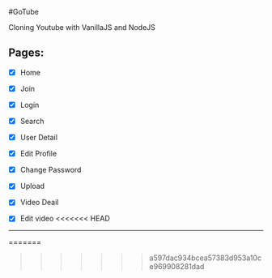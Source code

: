 #GoTube

Cloning Youtube with VanillaJS and NodeJS

## Pages:

- [x] Home
- [x] Join
- [x] Login
- [x] Search

- [x] User Detail
- [x] Edit Profile
- [x] Change Password
- [x] Upload
- [x] Video Deail
- [x] Edit video
<<<<<<< HEAD

---
=======
>>>>>>> a597dac934bcea57383d953a10ce969908281dad
